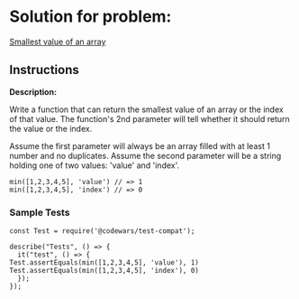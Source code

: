 # Solution for problem:

[Smallest value of an array](https://www.codewars.com/kata/544a54fd18b8e06d240005c0)

## Instructions

**Description:**

Write a function that can return the smallest value of an array or the index of that value. The function's 2nd parameter will tell whether it should return the value or the index.

Assume the first parameter will always be an array filled with at least 1 number and no duplicates. Assume the second parameter will be a string holding one of two values: 'value' and 'index'.

```plaintext
min([1,2,3,4,5], 'value') // => 1
min([1,2,3,4,5], 'index') // => 0
```

### Sample Tests

```plaintext
const Test = require('@codewars/test-compat');

describe("Tests", () => {
  it("test", () => {
Test.assertEquals(min([1,2,3,4,5], 'value'), 1)
Test.assertEquals(min([1,2,3,4,5], 'index'), 0)
  });
});

```
